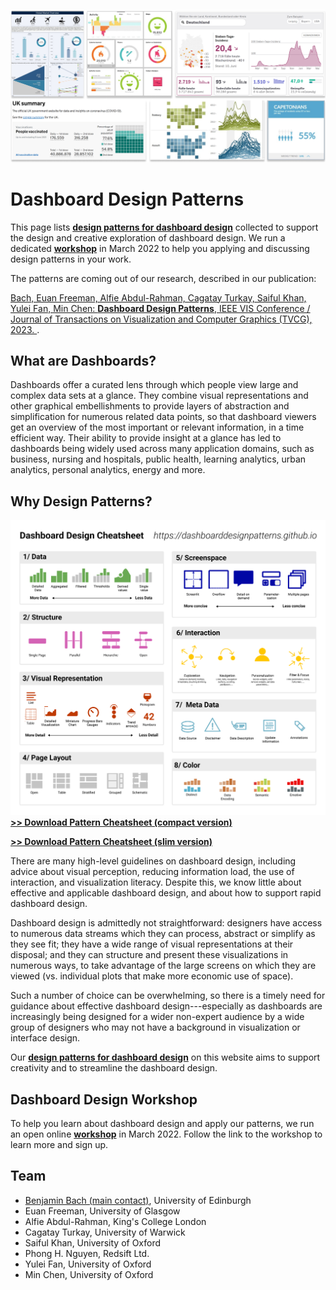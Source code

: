 ![](docs/assets/figures/teaser-dashboards.png)

# Dashboard Design Patterns

This page lists **[design patterns for dashboard design](patterns.md)** collected to support the design and creative exploration of dashboard design. We run a dedicated **[workshop](workshop.md)** in March 2022 to help you applying and discussing design patterns in your work.

The patterns are coming out of our research, described in our publication:

[Bach, Euan Freeman, Alfie Abdul-Rahman, Cagatay Turkay, Saiful Khan, Yulei Fan, Min Chen: 
**Dashboard Design Patterns**, IEEE VIS Conference / Journal of Transactions on Visualization and Computer Graphics (TVCG), 2023. 
](https://arxiv.org/abs/2205.00757). 

## What are Dashboards?
Dashboards offer a curated lens through which people view large
and complex data sets at a glance. They combine visual
representations and other graphical embellishments to provide layers
of abstraction and simplification for numerous related data points,
so that dashboard viewers get an overview of the most important or
relevant information, in a time efficient way. Their ability to provide
insight at a glance has led to dashboards being widely used across
many application domains, such as business, nursing and
hospitals, public health, learning analytics, urban analytics, personal analytics, energy and more. 

## Why Design Patterns?

![](https://github.com/dashboarddesignpatterns/dashboarddesignpatterns.github.io/raw/main/docs/assets/Cheatsheet-compact.png)
**[>> Download Pattern Cheatsheet (compact version)](https://github.com/dashboarddesignpatterns/dashboarddesignpatterns.github.io/raw/main/docs/assets/Cheatsheet-compact.png)**

**[>> Download Pattern Cheatsheet (slim version)](https://github.com/dashboarddesignpatterns/dashboarddesignpatterns.github.io/raw/main/docs/assets/Cheatsheet-vertical.png)**


There are many high-level guidelines on dashboard design, including advice about visual perception, reducing information load,
the use of interaction, and visualization literacy. Despite this, we know little about effective and applicable dashboard
design, and about how to support rapid dashboard design. 

Dashboard design is admittedly not straightforward: designers have access to
numerous data streams which they can process, abstract or simplify
as they see fit; they have a wide range of visual representations at
their disposal; and they can structure and present these visualizations
in numerous ways, to take advantage of the large screens on which
they are viewed (vs. individual plots that make more economic use
of space). 

Such a number of choice can be overwhelming, so there is a timely need for guidance about effective dashboard design---especially as dashboards are increasingly being designed for a wider non-expert audience by a wide group of designers who may not have
a background in visualization or interface design.

Our **[design patterns for dashboard design](patterns.md)** on this website aims to support creativity and to streamline the dashboard design. 

## Dashboard Design Workshop

To help you learn about dashboard design and apply our patterns, we run an open online  **[workshop](workshop.md)** in March 2022. Follow the link to the workshop to learn more and sign up.

##  Team

* [Benjamin Bach (main contact)](https://benjbach.net), University of Edinburgh
* Euan Freeman, University of Glasgow
* Alfie Abdul-Rahman, King's College London
* Cagatay Turkay, University of Warwick
* Saiful Khan, University of Oxford
* Phong H. Nguyen, Redsift Ltd.
* Yulei Fan, University of Oxford
* Min Chen, University of Oxford





